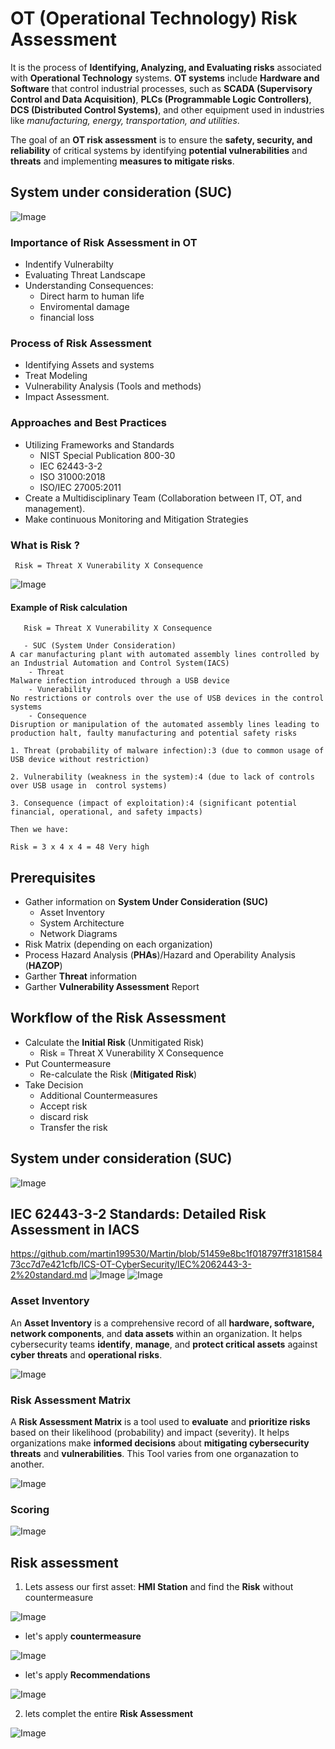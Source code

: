 # OT (Operational Technology) Risk Assessment

It is the process of **Identifying, Analyzing, and Evaluating risks** associated with **Operational Technology** systems. **OT systems** include **Hardware and Software** that control industrial processes, such as **SCADA (Supervisory Control and Data Acquisition)**, **PLCs (Programmable Logic Controllers)**, **DCS (Distributed Control Systems)**, and other equipment used in industries like *manufacturing, energy, transportation, and utilities*.

The goal of an **OT risk assessment** is to ensure the **safety, security, and reliability** of critical systems by identifying **potential vulnerabilities** and **threats** and implementing **measures to mitigate risks**.
 
## System under consideration (**SUC**)
![Image](https://github.com/user-attachments/assets/09d6f5bb-66bd-476e-ac99-5416373038a2)

### Importance of Risk Assessment in OT
- Indentify Vulnerabilty
- Evaluating Threat Landscape
- Understanding Consequences:
    -  Direct harm to human life
    - Enviromental damage
    - financial loss
### Process of Risk Assessment
* Identifying Assets and systems
* Treat Modeling
* Vulnerability Analysis (Tools and methods)
*  Impact Assessment.

### Approaches and Best Practices
* Utilizing Frameworks and Standards
     - NIST Special Publication 800-30
     - IEC 62443-3-2
     - ISO 31000:2018
     - ISO/IEC 27005:2011 
* Create a Multidisciplinary Team (Collaboration between IT, OT, and management).
* Make continuous Monitoring and Mitigation Strategies

### What is Risk ?

     Risk = Threat X Vunerability X Consequence

![Image](https://github.com/user-attachments/assets/05d9a595-da4d-47e2-95fd-8131d20dac18)

#### Example of Risk calculation
       Risk = Threat X Vunerability X Consequence

       - SUC (System Under Consideration)
    A car manufacturing plant with automated assembly lines controlled by an Industrial Automation and Control System(IACS)
        - Threat
    Malware infection introduced through a USB device
        - Vunerability
    No restrictions or controls over the use of USB devices in the control systems
        - Consequence
    Disruption or manipulation of the automated assembly lines leading to production halt, faulty manufacturing and potential safety risks

    1. Threat (probability of malware infection):3 (due to common usage of USB device without restriction)
    
    2. Vulnerability (weakness in the system):4 (due to lack of controls over USB usage in  control systems)

    3. Consequence (impact of exploitation):4 (significant potential financial, operational, and safety impacts)

    Then we have:

    Risk = 3 x 4 x 4 = 48 Very high

## Prerequisites 
* Gather information on **System Under Consideration (SUC)**
    - Asset Inventory
    - System Architecture
    - Network Diagrams
* Risk Matrix (depending on each organization)
* Process Hazard Analysis (**PHAs**)/Hazard and Operability Analysis (**HAZOP**)
* Garther **Threat** information
* Garther **Vulnerability Assessment** Report

## Workflow of the Risk Assessment

* Calculate the **Initial Risk** (Unmitigated Risk)
    - Risk = Threat X Vunerability X Consequence
* Put Countermeasure
    - Re-calculate the Risk (**Mitigated Risk**)
* Take Decision
    - Additional Countermeasures 
    - Accept risk 
    - discard risk
    - Transfer the risk
## System under consideration (**SUC**)
![Image](https://github.com/user-attachments/assets/09d6f5bb-66bd-476e-ac99-5416373038a2)

## IEC 62443-3-2 Standards: Detailed Risk Assessment in IACS
https://github.com/martin199530/Martin/blob/51459e8bc1f018797ff318158473cc7d7e421cfb/ICS-OT-CyberSecurity/IEC%2062443-3-2%20standard.md
![Image](https://github.com/user-attachments/assets/99d84743-48ec-47ef-928a-49dcde1d5c64)
![Image](https://github.com/user-attachments/assets/5ac1dc05-b1da-4f11-9972-554395bf18ea)
### Asset Inventory
An **Asset Inventory** is a comprehensive record of all **hardware, software, network components**, and **data assets** within an organization. It helps cybersecurity teams **identify**, **manage**, and **protect critical assets** against **cyber threats** and **operational risks**.

![Image](https://github.com/user-attachments/assets/3f06039a-1463-419b-a677-59c1c8b5161c)
### Risk Assessment Matrix
A **Risk Assessment Matrix** is a tool used to **evaluate** and **prioritize risks** based on their likelihood (probability) and impact (severity). It helps organizations make **informed decisions** about **mitigating cybersecurity threats** and **vulnerabilities**. This Tool varies from one organazation to another.

![Image](https://github.com/user-attachments/assets/1d45a6ab-2bb6-4e73-8909-96b2fb212388)

### Scoring
![Image](https://github.com/user-attachments/assets/2190046c-f17b-4324-8b1d-2d5260e049a1)

## Risk assessment
1. Lets assess our first asset: **HMI Station** and find the **Risk** without countermeasure

![Image](https://github.com/user-attachments/assets/daed0121-994a-40d7-821e-372be807018e)

* let's apply **countermeasure** 

![Image](https://github.com/user-attachments/assets/b90c459e-d895-4288-ab94-8abc0093db6a)

* let's apply **Recommendations** 

![Image](https://github.com/user-attachments/assets/98cfbaf9-5575-4983-a7a5-917def7511da)

2. lets complet the entire **Risk Assessment**

![Image](https://github.com/user-attachments/assets/a4c28174-7ae4-433e-a101-8fb1777f8684)